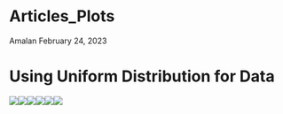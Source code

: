 Articles_Plots
================
Amalan
February 24, 2023

# Using Uniform Distribution for Data

![](Articles_files/figure-gfm/combine%20data%20and%20plot-1.png)<!-- -->![](Articles_files/figure-gfm/combine%20data%20and%20plot-2.png)<!-- -->![](Articles_files/figure-gfm/combine%20data%20and%20plot-3.png)<!-- -->![](Articles_files/figure-gfm/combine%20data%20and%20plot-4.png)<!-- -->![](Articles_files/figure-gfm/combine%20data%20and%20plot-5.png)<!-- -->![](Articles_files/figure-gfm/combine%20data%20and%20plot-6.png)<!-- -->
